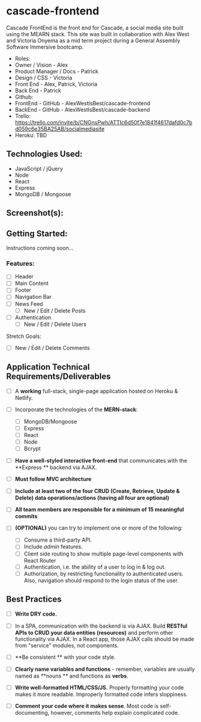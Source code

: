 # cascade-frontend
Cascade FrontEnd is the front end for Cascade, a social media site built using the MEARN stack. This site was built in collaboration with Alex West and Victoria Onyema as a mid term project during a General Assembly Software Immersive bootcamp.

* Roles:
 * Owner / Vision - Alex
 * Product Manager / Docs - Patrick
 * Design / CSS - Victoria
 * Front End - Alex, Patrick, Victoria
 * Back End - Patrick
* Github:
 * FrontEnd - GitHub - AlexWestIsBest/cascade-frontend
 * BackEnd - GitHub - AlexWestIsBest/cascade-backend
* Trello: https://trello.com/invite/b/CNGnsPwh/ATTIc6d50f7e1841f4617dafd0c7bd059c6e35BA25AB/socialmediasite
* Heroku: TBD

## Technologies Used: 
- JavaScript / jQuery
- Node
- React
- Express 
- MongoDB / Mongoose

## Screenshot(s):

## Getting Started: 
Instructions coming soon...

### Features:
- [ ] Header
- [ ] Main Content
- [ ] Footer
- [ ] Navigation Bar
- [ ] News Feed
  - [ ] New / Edit / Delete Posts
- [ ] Authentication
  - [ ] New / Edit / Delete Users

Stretch Goals:
- [ ] New / Edit / Delete Comments

## Application Technical Requirements/Deliverables

- [ ] A **working** full-stack, single-page application hosted on Heroku & Netlify.

- [ ] Incorporate the technologies of the **MERN-stack**:
  - [ ] MongoDB/Mongoose
  - [ ] Express
  - [ ] React
  - [ ] Node
  - [ ] Bcrypt
- [ ] **Have a well-styled interactive front-end** that communicates with the **Express ** backend via AJAX.

- [ ] **Must follow MVC architecture**

- [ ] **Include at least two of the four CRUD (Create, Retrieve, Update & Delete) data operations/actions (having all four are optional)**

- [ ] **All team members are responsible for a minimum of 15 meaningful commits**

- [ ] **(OPTIONAL)** you can try to implement one or more of the following:
  - [ ] Consume a third-party API.
  - [ ] Include _admin_ features.
  - [ ] Client side routing to show multiple page-level components with React Router
  - [ ] Authentication, i.e. the ability of a user to log in & log out.
  - [ ] Authorization, by restricting functionality to authenticated users. Also, navigation should respond to the login status of the user.
  
## [](#best-practices)Best Practices

- [ ] **Write DRY code.**

- [ ] In a SPA, communication with the backend is via AJAX. Build **RESTful APIs to CRUD your data entities (resources)** and perform other functionality via AJAX. In a React app, those AJAX calls should be made from "service" modules, not components.

- [ ] **Be consistent ** with your code style.

- [ ] **Clearly name variables and functions** - remember, variables are usually named as **nouns ** and functions as **verbs**.

- [ ] **Write well-formatted HTML/CSS/JS.** Properly formatting your code makes it more readable. Improperly formatted code infers sloppiness.

- [ ] **Comment your code where it makes sense**. Most code is self-documenting, however, comments help explain complicated code.

